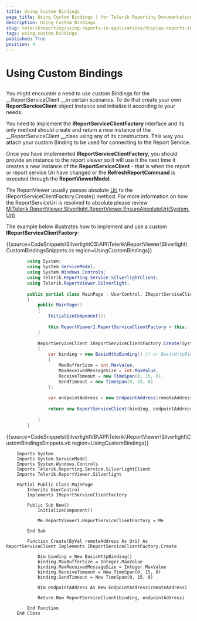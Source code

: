 ```yaml
---
title: Using Custom Bindings
page_title: Using Custom Bindings | for Telerik Reporting Documentation
description: Using Custom Bindings
slug: telerikreporting/using-reports-in-applications/display-reports-in-applications/silverlight-application/using-custom-bindings
tags: using,custom,bindings
published: True
position: 4
---
```


# Using Custom Bindings



## 

You might encounter a need to use custom Bindings for the __ReportServiceClient __in certain scenarios. To do that create your own __ReportServiceClient__ object instance and initialize it according to your needs. 

You need to implement the __IReportServiceClientFactory__ interface and its only method should create and return a new instance of the __ReportServiceClient __class using any of its constructors. This way you attach your custom Binding to be used for connecting to the Report Service.

Once you have implemented __IReportServiceClientFactory__, you should provide an instance to the report viewer so it will use it the next time it creates a new instance of the __ReportServiceClient__ - that is when the report or report service Uri have changed or the __RefreshReportCommand__ is executed through the __ReportViewerModel__. 

The ReportViewer usually passes absolute [Uri](http://msdn.microsoft.com/en-us/library/system.uri%28VS.95%29.aspx) to the IReportServiceClientFactory.Create() method. 
				For more information on how the ReportServiceUri is resolved to absolute please review
				[M:Telerik.ReportViewer.Silverlight.ReportViewer.EnsureAbsoluteUri(System.Uri)]()

The example below illustrates how to implement and use a custom __IReportServiceClientFactory__:

{{source=CodeSnippets\SilverlightCS\API\Telerik\ReportViewer\Silverlight\CustomBindingsSnippets.cs region=UsingCustomBindings}}
````C#
	    using System;
	    using System.ServiceModel;
	    using System.Windows.Controls;
	    using Telerik.Reporting.Service.SilverlightClient;
	    using Telerik.ReportViewer.Silverlight;
	
	    public partial class MainPage : UserControl, IReportServiceClientFactory
	    {
	        public MainPage()
	        {
	            InitializeComponent();
	
	            this.ReportViewer1.ReportServiceClientFactory = this;
	        }
	
	        ReportServiceClient IReportServiceClientFactory.Create(System.Uri remoteAddress)
	        {
	            var binding = new BasicHttpBinding() // or BasicHttpBinding(BasicHttpSecurityMode.Transport) overload if SSL is used
	            {
	                MaxBufferSize = int.MaxValue,
	                MaxReceivedMessageSize = int.MaxValue,
	                ReceiveTimeout = new TimeSpan(0, 15, 0),
	                SendTimeout = new TimeSpan(0, 15, 0)
	            };
	
	            var endpointAddress = new EndpointAddress(remoteAddress);
	
	            return new ReportServiceClient(binding, endpointAddress);
	
	        }
	    }
````



{{source=CodeSnippets\SilverlightVB\API\Telerik\ReportViewer\Silverlight\CustomBindingsSnippets.vb region=UsingCustomBindings}}
````VB
	Imports System
	Imports System.ServiceModel
	Imports System.Windows.Controls
	Imports Telerik.Reporting.Service.SilverlightClient
	Imports Telerik.ReportViewer.Silverlight
	
	Partial Public Class MainPage
	    Inherits UserControl
	    Implements IReportServiceClientFactory
	
	    Public Sub New()
	        InitializeComponent()
	
	        Me.ReportViewer1.ReportServiceClientFactory = Me
	
	    End Sub
	
	    Function Create(ByVal remoteAddress As Uri) As ReportServiceClient Implements IReportServiceClientFactory.Create
	
	        Dim binding = New BasicHttpBinding()
	        binding.MaxBufferSize = Integer.MaxValue
	        binding.MaxReceivedMessageSize = Integer.MaxValue
	        binding.ReceiveTimeout = New TimeSpan(0, 15, 0)
	        binding.SendTimeout = New TimeSpan(0, 15, 0)
	
	        Dim endpointAddress As New EndpointAddress(remoteAddress)
	
	        Return New ReportServiceClient(binding, endpointAddress)
	
	    End Function
	End Class
````


